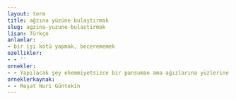 ```yaml
---
layout: term
title: ağzına yüzüne bulaştırmak
slug: agzina-yuzune-bulastirmak
lisan: Türkçe
anlamlar:
- bir işi kötü yapmak, becerememek
ozellikler:
- - ''
ornekler:
- - Yapılacak şey ehemmiyetsizce bir pansuman ama ağızlarına yüzlerine bulaştırmalarından korkuyorum.
orneklerkaynak:
- - Reşat Nuri Güntekin
---
```

